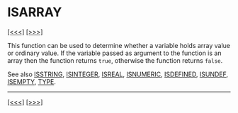 # ISARRAY

[\[\<\<\<\]](ug_25.97.md) [\[\>\>\>\]](ug_25.99.md)

This function can be used to determine whether a variable holds array
value or ordinary value. If the variable passed as argument to the
function is an array then the function returns `true`, otherwise the
function returns `false`.

See also [ISSTRING](ug_25.106.md), [ISINTEGER](ug_25.102.md),
[ISREAL](ug_25.104.md), [ISNUMERIC](ug_25.103.md),
[ISDEFINED](ug_25.99.md), [ISUNDEF](ug_25.107.md),
[ISEMPTY](ug_25.101.md), [TYPE](ug_25.202.md).

-----

[\[\<\<\<\]](ug_25.97.md) [\[\>\>\>\]](ug_25.99.md)

